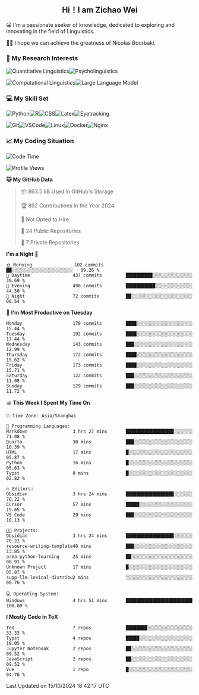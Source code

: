 

## <div align="center">Hi！I am Zichao Wei</div>

😀 I'm a passionate seeker of knowledge, dedicated to exploring and innovating in the field of Linguistics.

🙋‍♂️ I hope we can achieve the greatness of Nicolas Bourbaki.

### 🔬 My Research Interests

![Quantitative Linguistics](https://img.shields.io/badge/Quantitative%20Linguistics-%230072CC.svg?&style=for-the-badge&logo=appveyor&logoColor=white)![Psycholinguistics](https://img.shields.io/badge/Psycholinguistics-%2301a3a1.svg?&style=for-the-badge&logo=AWS%20Amplify&logoColor=white)

![Computational Linguistics](https://img.shields.io/badge/Computational%20Linguistics-%231877F2.svg?&style=for-the-badge&logo=Markdown&logoColor=white)![Large Language Model](https://img.shields.io/badge/Large%20Language%20Model-%23F76300.svg?&style=for-the-badge&logo=Android&logoColor=white)

### 💻 My Skill Set

![Python](https://img.shields.io/badge/Python-%2314354C.svg?style=for-the-badge&logo=python&logoColor=white&color=2AB3E3)![R](https://img.shields.io/badge/-R-276DC3?style=for-the-badge&logo=r&logoColor=white)![CSS](https://img.shields.io/badge/-CSS-1572B6?style=for-the-badge&logo=css3&logoColor=white)![Latex](https://img.shields.io/badge/-Latex-008080?style=for-the-badge&logo=latex&logoColor=white)![Eyetracking](https://img.shields.io/badge/Eyetracking-%230078D6?style=for-the-badge&logo=SearXNG&logoColor=#3050FF)

![Git](https://img.shields.io/badge/-Git-F05032?style=for-the-badge&logo=git&logoColor=white)![VSCode](https://img.shields.io/badge/-VSCode-007ACC?style=for-the-badge&logo=visual-studio-code&logoColor=white)![Linux](https://img.shields.io/badge/-Linux-FCC624?style=for-the-badge&logo=linux&logoColor=black)![Docker](https://img.shields.io/badge/-Docker-2496ED?style=for-the-badge&logo=docker&logoColor=white)![Nginx](https://img.shields.io/badge/-Nginx-009639?style=for-the-badge&logo=nginx&logoColor=white)

### 📈 My Coding Situation

<!--START_SECTION:waka-->
![Code Time](http://img.shields.io/badge/Code%20Time-275%20hrs%2055%20mins-blue)

![Profile Views](http://img.shields.io/badge/Profile%20Views-0-blue)

**🐱 My GitHub Data** 

> 📦 863.5 kB Used in GitHub's Storage 
 > 
> 🏆 892 Contributions in the Year 2024
 > 
> 🚫 Not Opted to Hire
 > 
> 📜 24 Public Repositories 
 > 
> 🔑 7 Private Repositories 
 > 
**I'm a Night 🦉** 

```text
🌞 Morning                102 commits         ██░░░░░░░░░░░░░░░░░░░░░░░   09.26 % 
🌆 Daytime                437 commits         ██████████░░░░░░░░░░░░░░░   39.69 % 
🌃 Evening                490 commits         ███████████░░░░░░░░░░░░░░   44.50 % 
🌙 Night                  72 commits          ██░░░░░░░░░░░░░░░░░░░░░░░   06.54 % 
```
📅 **I'm Most Productive on Tuesday** 

```text
Monday                   170 commits         ████░░░░░░░░░░░░░░░░░░░░░   15.44 % 
Tuesday                  192 commits         ████░░░░░░░░░░░░░░░░░░░░░   17.44 % 
Wednesday                143 commits         ███░░░░░░░░░░░░░░░░░░░░░░   12.99 % 
Thursday                 172 commits         ████░░░░░░░░░░░░░░░░░░░░░   15.62 % 
Friday                   173 commits         ████░░░░░░░░░░░░░░░░░░░░░   15.71 % 
Saturday                 122 commits         ███░░░░░░░░░░░░░░░░░░░░░░   11.08 % 
Sunday                   129 commits         ███░░░░░░░░░░░░░░░░░░░░░░   11.72 % 
```


📊 **This Week I Spent My Time On** 

```text
🕑︎ Time Zone: Asia/Shanghai

💬 Programming Languages: 
Markdown                 3 hrs 27 mins       ██████████████████░░░░░░░   71.08 % 
Quarto                   30 mins             ███░░░░░░░░░░░░░░░░░░░░░░   10.39 % 
HTML                     17 mins             █░░░░░░░░░░░░░░░░░░░░░░░░   05.87 % 
Python                   16 mins             █░░░░░░░░░░░░░░░░░░░░░░░░   05.63 % 
Typst                    8 mins              █░░░░░░░░░░░░░░░░░░░░░░░░   02.82 % 

🔥 Editors: 
Obsidian                 3 hrs 24 mins       ██████████████████░░░░░░░   70.22 % 
Cursor                   57 mins             █████░░░░░░░░░░░░░░░░░░░░   19.65 % 
VS Code                  29 mins             ███░░░░░░░░░░░░░░░░░░░░░░   10.13 % 

🐱‍💻 Projects: 
Obsidian                 3 hrs 24 mins       ██████████████████░░░░░░░   70.22 % 
resource-writing-template40 mins             ███░░░░░░░░░░░░░░░░░░░░░░   13.85 % 
area-python-learning     25 mins             ██░░░░░░░░░░░░░░░░░░░░░░░   08.91 % 
Unknown Project          17 mins             █░░░░░░░░░░░░░░░░░░░░░░░░   05.87 % 
supp-llm-lexical-distribu2 mins              ░░░░░░░░░░░░░░░░░░░░░░░░░   00.76 % 

💻 Operating System: 
Windows                  4 hrs 51 mins       █████████████████████████   100.00 % 
```

**I Mostly Code in TeX** 

```text
TeX                      7 repos             ████████░░░░░░░░░░░░░░░░░   33.33 % 
Typst                    4 repos             █████░░░░░░░░░░░░░░░░░░░░   19.05 % 
Jupyter Notebook         2 repos             ██░░░░░░░░░░░░░░░░░░░░░░░   09.52 % 
JavaScript               2 repos             ██░░░░░░░░░░░░░░░░░░░░░░░   09.52 % 
Vue                      1 repo              █░░░░░░░░░░░░░░░░░░░░░░░░   04.76 % 
```




 Last Updated on 15/10/2024 18:42:17 UTC
<!--END_SECTION:waka-->
